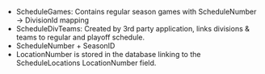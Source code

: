 - ScheduleGames: Contains regular season games with ScheduleNumber → DivisionId mapping
- ScheduleDivTeams: Created by 3rd party application, links divisions & teams to regular and playoff schedule. 
- ScheduleNumber + SeasonID 
- LocationNumber is stored in the database linking to the ScheduleLocations LocationNumber field.